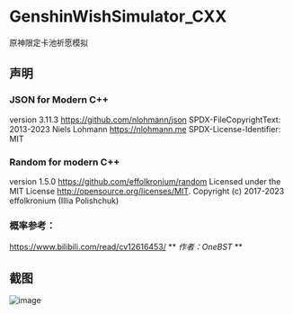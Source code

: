# GenshinWishSimulator_CXX
原神限定卡池祈愿模拟

## 声明
### JSON for Modern C++
version 3.11.3
https://github.com/nlohmann/json
SPDX-FileCopyrightText: 2013-2023 Niels Lohmann <https://nlohmann.me>
SPDX-License-Identifier: MIT

### Random for modern C++
version 1.5.0
https://github.com/effolkronium/random
Licensed under the MIT License <http://opensource.org/licenses/MIT>.
Copyright (c) 2017-2023 effolkronium (Illia Polishchuk)

### 概率参考：
https://www.bilibili.com/read/cv12616453/
** *作者：OneBST* **
    
## 截图
![image](https://github.com/user-attachments/assets/3306398f-ec18-492e-b01b-95ad3e5a46b9)
